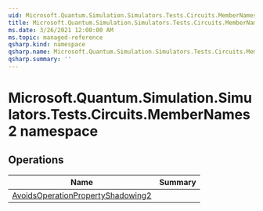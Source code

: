 ```yaml
---
uid: Microsoft.Quantum.Simulation.Simulators.Tests.Circuits.MemberNames2
title: Microsoft.Quantum.Simulation.Simulators.Tests.Circuits.MemberNames2 namespace
ms.date: 3/26/2021 12:00:00 AM
ms.topic: managed-reference
qsharp.kind: namespace
qsharp.name: Microsoft.Quantum.Simulation.Simulators.Tests.Circuits.MemberNames2
qsharp.summary: ''
---
```


# Microsoft.Quantum.Simulation.Simulators.Tests.Circuits.MemberNames2 namespace




<!-- summaries -->

## Operations

| Name | Summary |
|------|---------|
|[AvoidsOperationPropertyShadowing2](xref:Microsoft.Quantum.Simulation.Simulators.Tests.Circuits.MemberNames2.AvoidsOperationPropertyShadowing2) | |


<!-- /summaries -->
